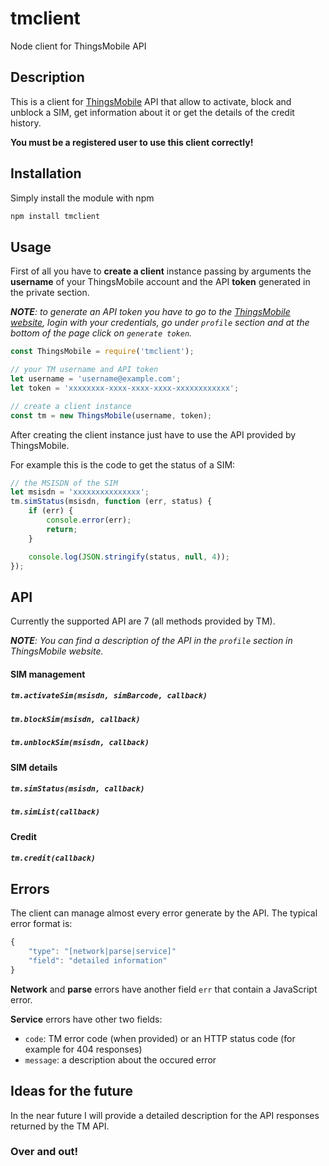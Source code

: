 # tmclient
Node client for ThingsMobile API

## Description
This is a client for [ThingsMobile](https://www.thingsmobile.com/) API that allow to activate, block and unblock a SIM, get information about it or get the details of the credit history.

**You must be a registered user to use this client correctly!**

## Installation
Simply install the module with npm
```bash
npm install tmclient
```

## Usage
First of all you have to **create a client** instance passing by arguments the **username** of your ThingsMobile account and the API **token** generated in the private section.

_**NOTE**: to generate an API token you have to go to the [ThingsMobile website](https://www.thingsmobile.com/), login with your credentials, go under `profile` section and at the bottom of the page click on `generate token`._

```javascript
const ThingsMobile = require('tmclient');

// your TM username and API token
let username = 'username@example.com';
let token = 'xxxxxxxx-xxxx-xxxx-xxxx-xxxxxxxxxxxx';

// create a client instance
const tm = new ThingsMobile(username, token);
```

After creating the client instance just have to use the API provided by ThingsMobile.

For example this is the code to get the status of a SIM:
```javascript
// the MSISDN of the SIM
let msisdn = 'xxxxxxxxxxxxxxx';
tm.simStatus(msisdn, function (err, status) {
    if (err) {
        console.error(err);
        return;
    }

    console.log(JSON.stringify(status, null, 4));
});
```

## API
Currently the supported API are 7 (all methods provided by TM).

_**NOTE**: You can find a description of the API in the `profile` section in ThingsMobile website._

#### SIM management

##### `tm.activateSim(msisdn, simBarcode, callback)`

##### `tm.blockSim(msisdn, callback)`

##### `tm.unblockSim(msisdn, callback)`

#### SIM details

##### `tm.simStatus(msisdn, callback)`

##### `tm.simList(callback)`

#### Credit

##### `tm.credit(callback)`

## Errors
The client can manage almost every error generate by the API.
The typical error format is:
```javascript
{
    "type": "[network|parse|service]"
    "field": "detailed information"
}
```

**Network** and **parse** errors have another field `err` that contain a JavaScript error.

**Service** errors have other two fields:
* `code`: TM error code (when provided) or an HTTP status code (for example for 404 responses)
* `message`: a description about the occured error

## Ideas for the future
In the near future I will provide a detailed description for the API responses returned by the TM API.

### Over and out!